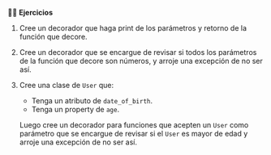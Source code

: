 
💪🏽 **Ejercicios**

1. Cree un decorador que haga print de los parámetros y retorno de la función que decore.
2. Cree un decorador que se encargue de revisar si todos los parámetros de la función que decore son números, y arroje una excepción de no ser así.
3. Cree una clase de `User` que:
    - Tenga un atributo de `date_of_birth`.
    - Tenga un property de `age`.
    
    Luego cree un decorador para funciones que acepten un `User` como parámetro que se encargue de revisar si el `User` es mayor de edad y arroje una excepción de no ser así.
